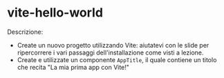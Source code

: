 # vite-hello-world
Descrizione:
- Create un nuovo progetto utilizzando Vite: aiutatevi con le slide per ripercorrere i vari passaggi dell'installazione come visti a lezione.
- Create e utilizzate un componente `AppTitle`, il quale contiene un titolo che recita "La mia prima app con Vite!"
